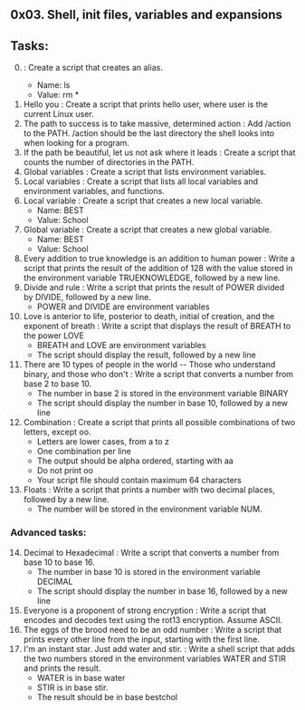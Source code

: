 0x03. Shell, init files, variables and expansions
--------------------------------------------------
## Tasks:
0. <o> : Create a script that creates an alias.
	* Name: ls
	* Value: rm *
1. Hello you : Create a script that prints hello user, where user is the current Linux user.
2. The path to success is to take massive, determined action : Add /action to the PATH. /action should be the last directory the shell looks into when looking for a program.
3. If the path be beautiful, let us not ask where it leads : Create a script that counts the number of directories in the PATH.
4. Global variables : Create a script that lists environment variables.
5. Local variables : Create a script that lists all local variables and environment variables, and functions.
6. Local variable : Create a script that creates a new local variable.
	* Name: BEST
	* Value: School
7. Global variable : Create a script that creates a new global variable.
	* Name: BEST
	* Value: School
8. Every addition to true knowledge is an addition to human power : Write a script that prints the result of the addition of 128 with the value stored in the environment variable TRUEKNOWLEDGE, followed by a new line.
9. Divide and rule : Write a script that prints the result of POWER divided by DIVIDE, followed by a new line.
	* POWER and DIVIDE are environment variables
10. Love is anterior to life, posterior to death, initial of creation, and the exponent of breath : Write a script that displays the result of BREATH to the power LOVE
	* BREATH and LOVE are environment variables
	* The script should display the result, followed by a new line
11. There are 10 types of people in the world -- Those who understand binary, and those who don't : Write a script that converts a number from base 2 to base 10.
	* The number in base 2 is stored in the environment variable BINARY
	* The script should display the number in base 10, followed by a new line
12. Combination : Create a script that prints all possible combinations of two letters, except oo.
	* Letters are lower cases, from a to z
	* One combination per line
	* The output should be alpha ordered, starting with aa
	* Do not print oo
	* Your script file should contain maximum 64 characters
13. Floats : Write a script that prints a number with two decimal places, followed by a new line.
	* The number will be stored in the environment variable NUM.

### Advanced tasks:
14. Decimal to Hexadecimal : Write a script that converts a number from base 10 to base 16.
	* The number in base 10 is stored in the environment variable DECIMAL
	* The script should display the number in base 16, followed by a new line
15. Everyone is a proponent of strong encryption : Write a script that encodes and decodes text using the rot13 encryption. Assume ASCII.
16. The eggs of the brood need to be an odd number : Write a script that prints every other line from the input, starting with the first line.
17. I'm an instant star. Just add water and stir. : Write a shell script that adds the two numbers stored in the environment variables WATER and STIR and prints the result.
	* WATER is in base water
	* STIR is in base stir.
	* The result should be in base bestchol

